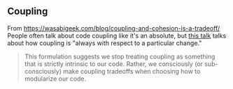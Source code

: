 ## Coupling
From https://wasabigeek.com/blog/coupling-and-cohesion-is-a-tradeoff/
People often talk about code coupling like it's an absolute, but [this talk](https://youtu.be/3gib0hKYjB0?t=545) talks about how coupling is "always with respect to a particular change."

>This formulation suggests we stop treating coupling as something that is strictly intrinsic to our code. Rather, we consciously (or sub-consciously) make coupling tradeoffs when choosing how to modularize our code.